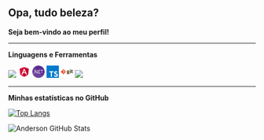## Opa, tudo beleza?  

**Seja bem-vindo ao meu perfil!**

----

**Linguagens e Ferramentas**

<code>[<img height="25" src="https://github.com/jalbertsr/logo-badge-images/blob/master/img/rsz_ionic.png?raw=true">](https://ionicframework.com/)</code>
<code>[<img height="25" src="https://raw.githubusercontent.com/github/explore/80688e429a7d4ef2fca1e82350fe8e3517d3494d/topics/angular/angular.png">](https://angular.io/)</code>
<code>[<img height="25" src="https://raw.githubusercontent.com/github/explore/80688e429a7d4ef2fca1e82350fe8e3517d3494d/topics/dotnet/dotnet.png">](https://dotnet.microsoft.com/)</code>
<code>[<img height="25" src="https://raw.githubusercontent.com/github/explore/80688e429a7d4ef2fca1e82350fe8e3517d3494d/topics/typescript/typescript.png">](https://www.typescriptlang.org/)</code>
<code>[<img height="25" src="https://raw.githubusercontent.com/github/explore/80688e429a7d4ef2fca1e82350fe8e3517d3494d/topics/git/git.png">](https://www.git-scm.com/)</code>
<code>[<img height="25" src="https://upload.wikimedia.org/wikipedia/commons/thumb/2/2d/Visual_Studio_Code_1.18_icon.svg/1200px-Visual_Studio_Code_1.18_icon.svg.png">](https://www.git-scm.com/)</code>

----
**Minhas estatísticas no GitHub**

[![Top Langs](https://github-readme-stats.vercel.app/api/top-langs/?username=anderson314&layout=compact&text_color=daf7dc&bg_color=151515)](https://github.com/anderson314/github-readme-stats)



![Anderson GitHub Stats](https://github-readme-stats.vercel.app/api?username=anderson314&show_icons=true)


